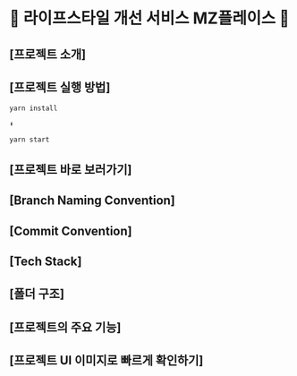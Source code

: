 # 🌱 라이프스타일 개선 서비스 MZ플레이스 🌱

## [프로젝트 소개]

## [프로젝트 실행 방법]

```
yarn install

⬇️

yarn start
```

## [프로젝트 바로 보러가기]

## [Branch Naming Convention]

## [Commit Convention]

## [Tech Stack]

## [폴더 구조]

## [프로젝트의 주요 기능]

## [프로젝트 UI 이미지로 빠르게 확인하기]

